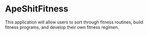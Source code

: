 # ApeShitFitness
This application will allow users to sort through fitness routines, build fitness programs, and develop their own fitness regimen.
